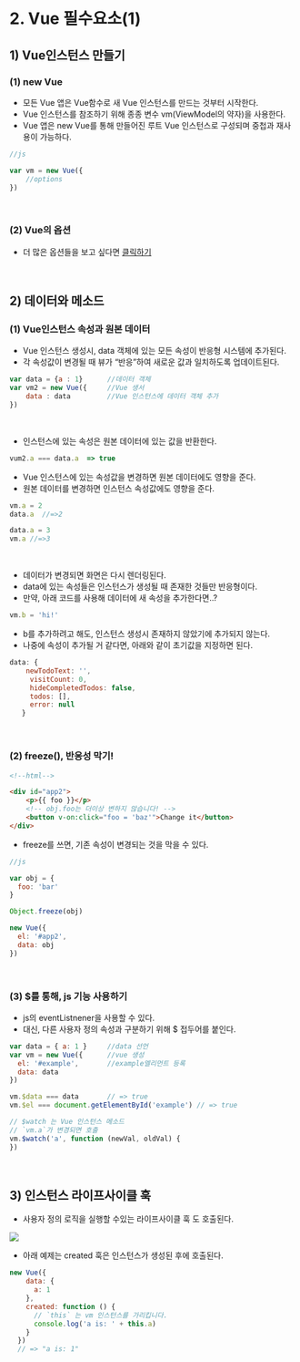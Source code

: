 # 2. Vue 필수요소(1)
## 1) Vue인스턴스 만들기
### (1) new Vue
- 모든 Vue 앱은 Vue함수로 새 Vue 인스턴스를 만드는 것부터 시작한다.
- Vue 인스턴스를 참조하기 위해 종종 변수 vm(ViewModel의 약자)을 사용한다.
- Vue 앱은 new Vue를 통해 만들어진 루트 Vue 인스턴스로 구성되며 중첩과 재사용이 가능하다.
```js
//js

var vm = new Vue({
    //options
})
```
<br/>

### (2) Vue의 옵션
- 더 많은 옵션들을 보고 싶다면 <a href="https://kr.vuejs.org/v2/api/#Options-Data ">클릭하기</a>

<br/>

## 2) 데이터와 메소드
### (1) Vue인스턴스 속성과 원본 데이터
- Vue 인스턴스 생성시, data 객체에 있는 모든 속성이 반응형 시스템에 추가된다. 
- 각 속성값이 변경될 때 뷰가 “반응”하여 새로운 값과 일치하도록 업데이트된다.

```js
var data = {a : 1}      //데이터 객체
var vm2 = new Vue({     //Vue 생서
    data : data         //Vue 인스턴스에 데이터 객체 추가
})
```
<br/>

- 인스턴스에 있는 속성은 원본 데이터에 있는 값을 반환한다.
```js
vum2.a === data.a  => true
```
- Vue 인스턴스에 있는 속성값을 변경하면 원본 데이터에도 영향을 준다.
- 원본 데이터를 변경하면 인스턴스 속성값에도 영향을 준다.
```js
vm.a = 2
data.a  //=>2

data.a = 3
vm.a //=>3
```
<br/>

- 데이터가 변경되면 화면은 다시 렌더링된다. 
- data에 있는 속성들은 인스턴스가 생성될 때 존재한 것들만 반응형이다. 
- 만약, 아래 코드를 사용해 데이터에 새 속성을 추가한다면..?
```js
vm.b = 'hi!'
```
- b를 추가하려고 해도, 인스턴스 생성시 존재하지 않았기에 추가되지 않는다.
- 나중에 속성이 추가될 거 같다면, 아래와 같이 초기값을 지정하면 된다.
```js
data: {
    newTodoText: '',
     visitCount: 0,
     hideCompletedTodos: false,
     todos: [],
     error: null
   }
```

<br/>

### (2) freeze(), 반응성 막기!

```html
<!--html-->

<div id="app2">
    <p>{{ foo }}</p>
    <!-- obj.foo는 더이상 변하지 않습니다! -->
    <button v-on:click="foo = 'baz'">Change it</button>
</div>
```
- freeze를 쓰면, 기존 속성이 변경되는 것을 막을 수 있다.
```js
//js

var obj = {
  foo: 'bar'
}

Object.freeze(obj)

new Vue({
  el: '#app2',
  data: obj
})

```

<br/>

### (3) $를 통해, js 기능 사용하기
- js의 eventListnener을 사용할 수 있다.
- 대신, 다른 사용자 정의 속성과 구분하기 위해 $ 접두어를 붙인다.

```js
var data = { a: 1 }     //data 선언
var vm = new Vue({      //vue 생성
  el: '#example',       //example엘리먼트 등록
  data: data
})

vm.$data === data       // => true
vm.$el === document.getElementById('example') // => true

// $watch 는 Vue 인스턴스 메소드
// `vm.a`가 변경되면 호출
vm.$watch('a', function (newVal, oldVal) {
})

```

<br/>

## 3) 인스턴스 라이프사이클 훅
- 사용자 정의 로직을 실행할 수있는 라이프사이클 훅 도 호출된다. 
<img src="https://kr.vuejs.org/images/lifecycle.png"/>

- 아래 예제는 created 훅은 인스턴스가 생성된 후에 호출된다.

```js
new Vue({
    data: {
      a: 1
    },
    created: function () {
      // `this` 는 vm 인스턴스를 가리킵니다.
      console.log('a is: ' + this.a)
    }
  })
  // => "a is: 1"
```
























